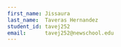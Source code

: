```yaml
---
first_name: Jissaura
last_name:  Taveras Hernandez
student_id: tavej252
email:      tavej252@newschool.edu
---
```


